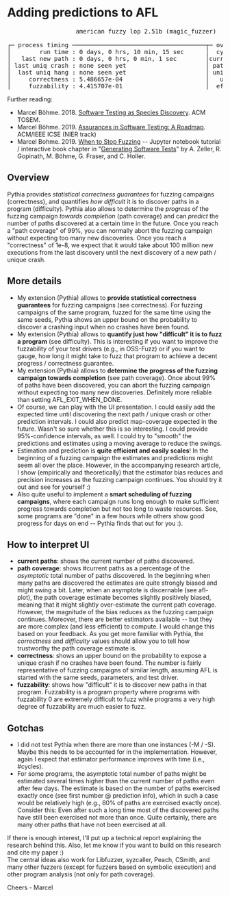 # Adding predictions to AFL

<pre>
                   american fuzzy lop 2.51b (magic_fuzzer)

┌─ process timing ─────────────────────────────────────┬─ overall results ─────┐
│        run time : 0 days, 0 hrs, 10 min, 15 sec      │  cycles done : 6      │
│   last new path : 0 days, 0 hrs, 0 min, 1 sec        │current paths : 3104   │
│ last uniq crash : none seen yet                      │ path coverag : 21.7%  │
│  last uniq hang : none seen yet                      │ uniq crashes : 0      │
│     correctness : 5.486657e-04                       │   uniq hangs : 0      │
│     fuzzability : 4.415707e-01                       │  effec paths : 1.555  │
</pre>

Further reading:
* Marcel Böhme. 2018. [Software Testing as Species Discovery](https://mboehme.github.io/paper/TOSEM18.pdf). ACM TOSEM.
* Marcel Böhme. 2019. [Assurances in Software Testing: A Roadmap](https://arxiv.org/abs/1807.10255). ACM/IEEE ICSE (NIER track)
* Marcel Bohme. 2019. [When to Stop Fuzzing](https://www.fuzzingbook.org/html/WhenToStopFuzzing.html) -- Jupyter notebook tutorial / interactive book chapter in "[Generating Software Tests](https://www.fuzzingbook.org)" by A. Zeller, R. Gopinath, M. Böhme, G. Fraser, and C. Holler.

## Overview
Pythia provides *statistical correctness guarantees* for fuzzing campaigns (correctness), and quantifies *how difficult* it is to discover paths in a program (difficulty). Pythia also allows to determine the *progress* of the fuzzing campaign *towards completion* (path coverage) and can *predict* the number of paths discovered at a certain time in the future. Once you reach a "path coverage" of 99%, you can normally abort the fuzzing campaign without expecting too many new discoveries. Once you reach a "correctness" of 1e-8, we expect that it would take about 100 million new executions from the last discovery until the next discovery of a new path / unique crash.

## More details
* My extension (Pythia) allows to **provide statistical correctness guarantees** for fuzzing campaigns (see correctness). For fuzzing campaigns of the same program, fuzzed for the same time using the same seeds, Pythia shows an upper bound on the probability to discover a crashing input when no crashes have been found.
* My extension (Pythia) allows to **quantify just how "difficult" it is to fuzz a program** (see difficulty). This is interesting if you want to improve the fuzzability of your test drivers (e.g., in OSS-Fuzz) or if you want to gauge, how long it might take to fuzz that program to achieve a decent progress / correctness guarantee.
* My extension (Pythia) allows to **determine the progress of the fuzzing campaign towards completion** (see path coverage). Once about 99% of paths have been discovered, you can abort the fuzzing campaign without expecting too many new discoveries. Definitely more reliable than setting AFL_EXIT_WHEN_DONE.
* Of course, we can play with the UI presentation. I could easily add the expected time until discovering the next path / unique crash or other prediction intervals. I could also predict map-coverage expected in the future. Wasn't so sure whether this is so interesting. I could provide 95%-confidence intervals, as well. I could try to "smooth" the predictions and estimates using a moving average to reduce the swings.
* Estimation and prediction is **quite efficient and easily scales**! In the beginning of a fuzzing campaign the estimates and predictions might seem all over the place. However, in the accompanying research article, I show (empirically and theoretically) that the estimator bias reduces and precision increases as the fuzzing campaign continues. You should try it out and see for yourself :)
* Also quite useful to implement a **smart scheduling of fuzzing campaigns**, where each campaign runs long enough to make sufficient progress towards completion but not too long to waste resources. See, some programs are "done" in a few hours while others show good progress for days on end -- Pythia finds that out for you :).

## How to interpret UI
* **current paths**: shows the current number of paths discovered.
* **path coverage**: shows #current paths as a percentage of the *asymptotic* total number of paths discovered. In the beginning when many paths are discovered the estimates are quite strongly biased and might swing a bit. Later, when an asymptote is discernable (see afl-plot), the path coverage estimate becomes slightly positively biased, meaning that it might slightly over-estimate the current path coverage. However, the magnitude of the bias reduces as the fuzzing campaign continues. Moreover, there are better estimators available -- but they are more complex (and less efficient) to compute. I would change this based on your feedback. As you get more familiar with Pythia, the *correctness* and *difficulty* values should allow you to tell how trustworthy the path coverage estimate is.
* **correctness**: shows an upper bound on the probability to expose a unique crash if no crashes have been found. The number is fairly representative of fuzzing campaigns of similar length, assuming AFL is started with the same seeds, parameters, and test driver. 
* **fuzzability**: shows how "difficult" it is to discover new paths in that program. Fuzzability is a program property where programs with fuzzability 0 are extremely difficult to fuzz while programs a very high degree of fuzzability are much easier to fuzz.

## Gotchas
* I did not test Pythia when there are more than one instances (-M / -S). Maybe this needs to be accounted for in the implementation. However, again I expect that estimator performance improves with time (i.e., #cycles). 
* For some programs, the asymptotic total number of paths might be estimated several times higher than the current number of paths even after few days. The estimate is based on the number of paths exercised exactly once (see first number @ prediction info), which in such a case would be relatively high (e.g., 80% of paths are exercised exactly once). Consider this: Even after such a long time most of the discovered paths have still been exercised not more than once. Quite certainly, there are many other paths that have not been exercised at all.

If there is enough interest, I'll put up a technical report explaining the research behind this. Also, let me know if you want to build on this research and cite my paper :) <br/>
The central ideas also work for Libfuzzer, syzcaller, Peach, CSmith, and many other fuzzers (except for fuzzers based on symbolic execution) and other program analysis (not only for path coverage).

Cheers - Marcel
